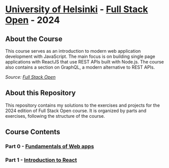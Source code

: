 # [University of Helsinki](https://www.helsinki.fi/en) - [Full Stack Open](https://fullstackopen.com/en) - 2024

## About the Course

This course serves as an introduction to modern web application development with JavaScript. The main focus is on building single page applications with ReactJS that use REST APIs built with Node.js. The course also contains a section on GraphQL, a modern alternative to REST APIs.

_Source: [Full Stack Open](https://fullstackopen.com/en/about)_

## About this Repository

This repository contains my solutions to the exercises and projects for the 2024 edition of Full Stack Open course. It is organized by parts and exercises, following the structure of the course.

## Course Contents

### Part 0 - [Fundamentals of Web apps](part0/)

### Part 1 - [Introduction to React](part1/)
